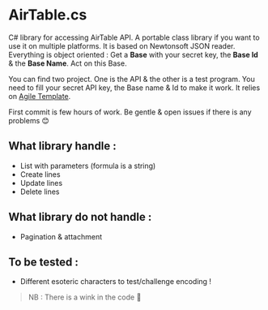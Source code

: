 # AirTable.cs

C# library for accessing AirTable API. A portable class library if you want to use it on multiple platforms. It is based on Newtonsoft JSON reader.
Everything is object oriented : Get a **Base** with your secret key, the **Base Id** & the **Base Name**. Act on this Base.

You can find two project. One is the API & the other is a test program. You need to fill your secret API key, the Base name & Id to make it work.
It relies on [Agile Template](https://airtable.com/templates/featured/expJAKb5VbrjX1RkC/agile-product-planning).

First commit is few hours of work. Be gentle & open issues if there is any problems :blush:

## What library handle :
* List with parameters (formula is a string)
* Create lines
* Update lines
* Delete lines

## What library do not handle : 
* Pagination & attachment

## To be tested :
* Different esoteric characters to test/challenge encoding !

>NB : There is a wink in the code :beer:
